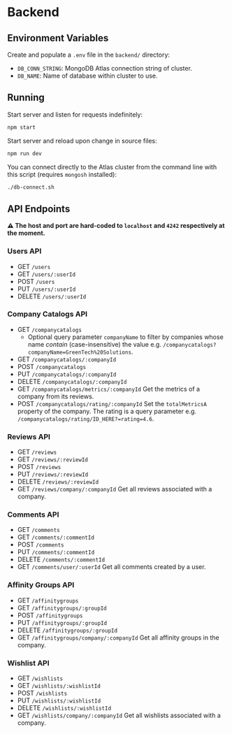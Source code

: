 # Backend


## Environment Variables

Create and populate a `.env` file in the `backend/` directory:

* `DB_CONN_STRING`: MongoDB Atlas connection string of cluster.
* `DB_NAME`: Name of database within cluster to use.


## Running

Start server and listen for requests indefinitely:

```sh
npm start
```

Start server and reload upon change in source files:

```sh
npm run dev
```

You can connect directly to the Atlas cluster from the command line with this
script (requires `mongosh` installed):

```sh
./db-connect.sh
```


## API Endpoints

**:warning: The host and port are hard-coded to `localhost` and `4242`
respectively at the moment.**


### Users API

* GET `/users`
* GET `/users/:userId`
* POST `/users`
* PUT `/users/:userId`
* DELETE `/users/:userId`


### Company Catalogs API

* GET `/companycatalogs`
  * Optional query parameter `companyName` to filter by companies whose name
    *contain* (case-insensitive) the value e.g.
    `/companycatalogs?companyName=GreenTech%20Solutions`.
* GET `/companycatalogs/:companyId`
* POST `/companycatalogs`
* PUT `/companycatalogs/:companyId`
* DELETE `/companycatalogs/:companyId`
* GET `/companycatalogs/metrics/:companyId` Get the metrics of a company from
  its reviews.
* POST `/companycatalogs/rating/:companyId` Set the `totalMetricsA` property of
  the company. The rating is a query parameter e.g.
  `/companycatalogs/rating/ID_HERE?=rating=4.6`.

### Reviews API

* GET `/reviews`
* GET `/reviews/:reviewId`
* POST `/reviews`
* PUT `/reviews/:reviewId`
* DELETE `/reviews/:reviewId`
* GET `/reviews/company/:companyId` Get all reviews associated with a company.


### Comments API

* GET `/comments`
* GET `/comments/:commentId`
* POST `/comments`
* PUT `/comments/:commentId`
* DELETE `/comments/:commentId`
* GET `/comments/user/:userId` Get all comments created by a user.


### Affinity Groups API

* GET `/affinitygroups`
* GET `/affinitygroups/:groupId`
* POST `/affinitygroups`
* PUT `/affinitygroups/:groupId`
* DELETE `/affinitygroups/:groupId`
* GET `/affinitygroups/company/:companyId` Get all affinity groups in the
  company.


### Wishlist API

* GET `/wishlists`
* GET `/wishlists/:wishlistId`
* POST `/wishlists`
* PUT `/wishlists/:wishlistId`
* DELETE `/wishlists/:wishlistId`
* GET `/wishlists/company/:companyId` Get all wishlists associated with a
  company.
